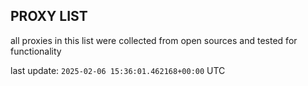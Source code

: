 ## PROXY LIST

all proxies in this list were collected from open sources and tested for functionality

last update: `2025-02-06 15:36:01.462168+00:00` UTC